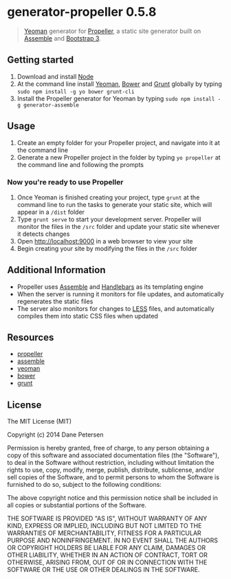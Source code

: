 # generator-propeller 0.5.8

> [Yeoman](http://yeoman.io) generator for [Propeller](http://propellerjs.com), a static site generator built on [Assemble](http://assemble.io) and [Bootstrap 3](http://getbootstrap.com).

## Getting started

1. Download and install [Node](http://nodejs.org)
1. At the command line install [Yeoman](http://yeoman.io), [Bower](http://bower.io) and [Grunt](http://gruntjs.com) globally by typing `sudo npm install -g yo bower grunt-cli`
1. Install the Propeller generator for Yeoman by typing `sudo npm install -g generator-assemble`

## Usage

1. Create an empty folder for your Propeller project, and navigate into it at the command line
1. Generate a new Propeller project in the folder by typing `yo propeller` at the command line and following the prompts

### Now you're ready to use Propeller

1. Once Yeoman is finished creating your project, type `grunt` at the command line to run the tasks to generate your static site, which will appear in a `/dist` folder
1. Type `grunt serve` to start your development server. Propeller will monitor the files in the `/src` folder and update your static site whenever it detects changes
1. Open [http://localhost:9000](http://localhost:9000) in a web browser to view your site
1. Begin creating your site by modifying the files in the `/src` folder

## Additional Information

* Propeller uses [Assemble](http://assemble.io) and [Handlebars](http://handlebarsjs.com) as its templating engine
* When the server is running it monitors for file updates, and automatically regenerates the static files
* The server also monitors for changes to [LESS](http://lesscss.org) files, and automatically compiles them into static CSS files when updated

## Resources

* [propeller](http://propellerjs.com)
* [assemble](http://assemble.io)
* [yeoman](http://yeoman.io)
* [bower](http://bower.io)
* [grunt](http://gruntjs.com)

## License

The MIT License (MIT)

Copyright (c) 2014 Dane Petersen

Permission is hereby granted, free of charge, to any person obtaining a copy
of this software and associated documentation files (the "Software"), to deal
in the Software without restriction, including without limitation the rights
to use, copy, modify, merge, publish, distribute, sublicense, and/or sell
copies of the Software, and to permit persons to whom the Software is
furnished to do so, subject to the following conditions:

The above copyright notice and this permission notice shall be included in
all copies or substantial portions of the Software.

THE SOFTWARE IS PROVIDED "AS IS", WITHOUT WARRANTY OF ANY KIND, EXPRESS OR
IMPLIED, INCLUDING BUT NOT LIMITED TO THE WARRANTIES OF MERCHANTABILITY,
FITNESS FOR A PARTICULAR PURPOSE AND NONINFRINGEMENT. IN NO EVENT SHALL THE
AUTHORS OR COPYRIGHT HOLDERS BE LIABLE FOR ANY CLAIM, DAMAGES OR OTHER
LIABILITY, WHETHER IN AN ACTION OF CONTRACT, TORT OR OTHERWISE, ARISING FROM,
OUT OF OR IN CONNECTION WITH THE SOFTWARE OR THE USE OR OTHER DEALINGS IN
THE SOFTWARE.
